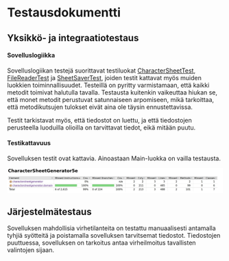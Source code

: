 # Testausdokumentti


## Yksikkö- ja integraatiotestaus
#### Sovelluslogiikka
Sovelluslogiikan testejä suorittavat testiluokat [CharacterSheetTest](https://github.com/anninmal/ot-harjoitustyo/blob/master/CharacterSheetGenerator5e/src/test/java/charactersheetgenerator/CharacterSheetTest.java), [FileReaderTest](https://github.com/anninmal/ot-harjoitustyo/blob/master/CharacterSheetGenerator5e/src/test/java/charactersheetgenerator/FileReaderTest.java) ja [SheetSaverTest](https://github.com/anninmal/ot-harjoitustyo/blob/master/CharacterSheetGenerator5e/src/test/java/charactersheetgenerator/SheetSaverTest.java), joiden testit kattavat myös muiden luokkien toiminnallisuudet. Testeillä on pyritty varmistamaan, että kaikki metodit toimivat halutulla tavalla. Testausta kuitenkin vaikeuttaa hiukan se, että monet metodit perustuvat satunnaiseen arpomiseen, mikä tarkoittaa, että metodikutsujen tulokset eivät aina ole täysin ennustettavissa.

Testit tarkistavat myös, että tiedostot on luettu, ja että tiedostojen perusteella luoduilla olioilla on tarvittavat tiedot, eikä mitään puutu.

#### Testikattavuus
Sovelluksen testit ovat kattavia. Ainoastaan Main-luokka on vailla testausta.

<img src="https://github.com/anninmal/ot-harjoitustyo/blob/master/dokumentaatio/kuvat/testikattavuus.png">

## Järjestelmätestaus
Sovelluksen mahdollisia virhetilanteita on testattu manuaalisesti antamalla tyhjiä syötteitä ja poistamalla sovelluksen tarvitsemat tiedostot. Tiedostojen puuttuessa, sovelluksen on tarkoitus antaa virheilmoitus tavallisten valintojen sijaan.
